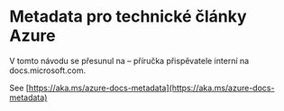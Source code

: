 

# <a name="metadata-for-azure-technical-articles"></a>Metadata pro technické články Azure

V tomto návodu se přesunul na – příručka přispěvatele interní na docs.microsoft.com.

See [https://aka.ms/azure-docs-metadata](https://aka.ms/azure-docs-metadata)